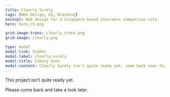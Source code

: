 ```yaml
---
title: Clearly Surely
tags: [Web Design, UI, Branding]
excerpt: Web design for a Singapore based Insurance comparison site.
hero: hero_CS.png

grid-image-trans: clearly_trans.png
grid-image: clearly.png

type: modal
modal-link: hidden
modal-label: clearly-surely
modal-title: Coming Soon
modal-content: Clearly Surely isn't quite ready yet, come back soon for an update.
---
```


This project isn't quite ready yet. 

Please come back and take a look later. 